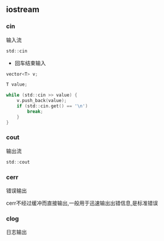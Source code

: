 <!--
 * @Description: 
 * @Version: 1.0
 * @Author: dalao
 * @Email: dalao@xxx.com
 * @Date: 2022-03-30 21:57:16
 * @LastEditors: DaLao
 * @LastEditTime: 2022-09-11 21:52:47
-->

## iostream


### cin

输入流

```c
std::cin
```

- 回车结束输入


```c
vector<T> v;

T value;

while (std::cin >> value) {
    v.push_back(value);
    if (std::cin.get() == '\n')
        break;
    }
}
```


### cout

输出流

```c
std::cout
```

### cerr

错误输出


cerr不经过缓冲而直接输出,一般用于迅速输出出错信息,是标准错误

### clog

日志输出